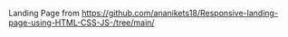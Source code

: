 Landing Page from https://github.com/ananikets18/Responsive-landing-page-using-HTML-CSS-JS-/tree/main/
